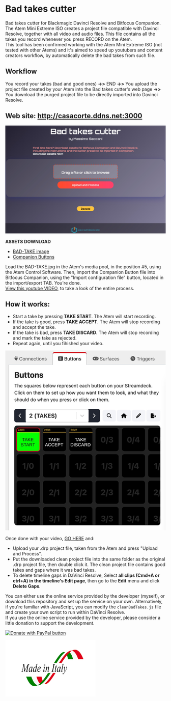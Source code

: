 # Bad takes cutter
Bad takes cutter for Blackmagic Davinci Resolve and Bitfocus Companion.  
The Atem Mini Extreme ISO creates a project file compatible with Davinci Resolve, together with all video and audio files. This file contains all the takes you record whenever you press RECORD on the Atem.  
This tool has been confirmed working with the Atem Mini Extreme ISO (not tested with other Atems) and it's aimed to speed up youtubers and content creators workflow, by automatically delete the bad takes from such file.  

## Workflow

You record your takes (bad and good ones) **->>** END **->>** You upload the project file created by your Atem into the Bad takes cutter's web page **->>** You download the purged project file to be directly imported into Davinci Resolve.

## Web site: http://casacorte.ddns.net:3000

![alt text](public/2.jpg)

**ASSETS DOWNLOAD**

- <a id="raw-url" href="https://github.com/Supergiovane/davinci-resolve-bad-takes-cutter/releases/download/1.0.0/BAD-TAKE.png">BAD-TAKE image</a>
- <a id="raw-url" href="https://github.com/Supergiovane/davinci-resolve-bad-takes-cutter/releases/download/1.0.0/buttons.companionconfig">Companion Buttons</a>

Load the BAD-TAKE.jpg in the Atem's media pool, in the position #5, using the Atem Control Software. Then, import the Companion Button file into Bitfocus Companion, using the "Import configuration file" button, located in the import/export TAB. You're done.  
[View this youtube VIDEO](https://youtu.be/9UiCROFJnt0), to take a look of the entire process.

## **How it works**:  

- Start a take by pressing **TAKE START**. The Atem will start recording.
- If the take is good, press **TAKE ACCEPT**. The Atem will stop recording and accept the take.
- If the take is bad, press **TAKE DISCARD**. The Atem will stop recording and mark the take as rejected.
- Repeat again, until you fihished your video.

![alt text](public/1.jpg)

Once done with your video, [GO HERE](http://casacorte.ddns.net:3000) and:

- Upload your .drp project file, taken from the Atem and press "Upload and Process".
- Put the downloaded clean project file into the same folder as the original .drp project file, then double click it. The clean project file contains good takes and gaps where it was bad takes.
- To delete timeline gaps in DaVinci Resolve, Select **all clips (Cmd+A or ctrl+A) in the timeline's Edit page**, then go to the **Edit** menu and click **Delete Gaps**.  
  
You can either use the online service provided by the developer (myself), or download this repository and set up the service on your own. Alternatively, if you're familiar with JavaScript, you can modify the <code>cleanBadTakes.js</code> file and create your own script to run within DaVinci Resolve.  
If you use the online service provided by the developer, please consider a little donation to support the development. 
<div class="paypal-button">
    <a href="https://www.paypal.com/donate/?hosted_button_id=S8SKPUBSPK758" target="_blank">
    <img src="https://www.paypalobjects.com/en_US/i/btn/btn_donate_LG.gif" alt="Donate with PayPal button" />
    </a>
</div>



![Made in Italy](public/madeinitaly.png)

